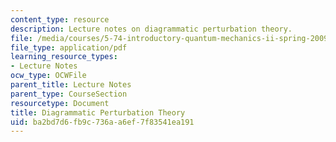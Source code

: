 ```yaml
---
content_type: resource
description: Lecture notes on diagrammatic perturbation theory.
file: /media/courses/5-74-introductory-quantum-mechanics-ii-spring-2009/ba2bd7d6fb9c736aa6ef7f83541ea191_MIT5_74s09_lec14.pdf
file_type: application/pdf
learning_resource_types:
- Lecture Notes
ocw_type: OCWFile
parent_title: Lecture Notes
parent_type: CourseSection
resourcetype: Document
title: Diagrammatic Perturbation Theory
uid: ba2bd7d6-fb9c-736a-a6ef-7f83541ea191
---
```

